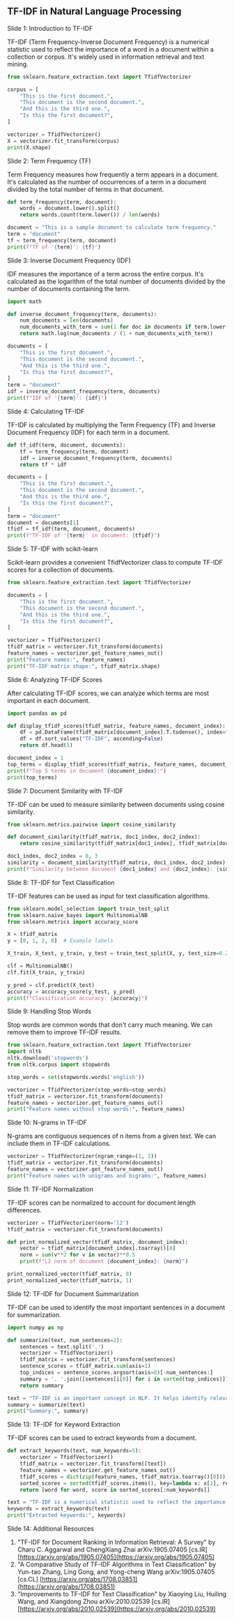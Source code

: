 ## TF-IDF in Natural Language Processing

Slide 1: Introduction to TF-IDF

TF-IDF (Term Frequency-Inverse Document Frequency) is a numerical statistic used to reflect the importance of a word in a document within a collection or corpus. It's widely used in information retrieval and text mining.

```python
from sklearn.feature_extraction.text import TfidfVectorizer

corpus = [
    "This is the first document.",
    "This document is the second document.",
    "And this is the third one.",
    "Is this the first document?",
]

vectorizer = TfidfVectorizer()
X = vectorizer.fit_transform(corpus)
print(X.shape)
```

Slide 2: Term Frequency (TF)

Term Frequency measures how frequently a term appears in a document. It's calculated as the number of occurrences of a term in a document divided by the total number of terms in that document.

```python
def term_frequency(term, document):
    words = document.lower().split()
    return words.count(term.lower()) / len(words)

document = "This is a sample document to calculate term frequency."
term = "document"
tf = term_frequency(term, document)
print(f"TF of '{term}': {tf}")
```

Slide 3: Inverse Document Frequency (IDF)

IDF measures the importance of a term across the entire corpus. It's calculated as the logarithm of the total number of documents divided by the number of documents containing the term.

```python
import math

def inverse_document_frequency(term, documents):
    num_documents = len(documents)
    num_documents_with_term = sum(1 for doc in documents if term.lower() in doc.lower())
    return math.log(num_documents / (1 + num_documents_with_term))

documents = [
    "This is the first document.",
    "This document is the second document.",
    "And this is the third one.",
    "Is this the first document?",
]
term = "document"
idf = inverse_document_frequency(term, documents)
print(f"IDF of '{term}': {idf}")
```

Slide 4: Calculating TF-IDF

TF-IDF is calculated by multiplying the Term Frequency (TF) and Inverse Document Frequency (IDF) for each term in a document.

```python
def tf_idf(term, document, documents):
    tf = term_frequency(term, document)
    idf = inverse_document_frequency(term, documents)
    return tf * idf

documents = [
    "This is the first document.",
    "This document is the second document.",
    "And this is the third one.",
    "Is this the first document?",
]
term = "document"
document = documents[1]
tfidf = tf_idf(term, document, documents)
print(f"TF-IDF of '{term}' in document: {tfidf}")
```

Slide 5: TF-IDF with scikit-learn

Scikit-learn provides a convenient TfidfVectorizer class to compute TF-IDF scores for a collection of documents.

```python
from sklearn.feature_extraction.text import TfidfVectorizer

documents = [
    "This is the first document.",
    "This document is the second document.",
    "And this is the third one.",
    "Is this the first document?",
]

vectorizer = TfidfVectorizer()
tfidf_matrix = vectorizer.fit_transform(documents)
feature_names = vectorizer.get_feature_names_out()
print("Feature names:", feature_names)
print("TF-IDF matrix shape:", tfidf_matrix.shape)
```

Slide 6: Analyzing TF-IDF Scores

After calculating TF-IDF scores, we can analyze which terms are most important in each document.

```python
import pandas as pd

def display_tfidf_scores(tfidf_matrix, feature_names, document_index):
    df = pd.DataFrame(tfidf_matrix[document_index].T.todense(), index=feature_names, columns=["TF-IDF"])
    df = df.sort_values("TF-IDF", ascending=False)
    return df.head(5)

document_index = 1
top_terms = display_tfidf_scores(tfidf_matrix, feature_names, document_index)
print(f"Top 5 terms in document {document_index}:")
print(top_terms)
```

Slide 7: Document Similarity with TF-IDF

TF-IDF can be used to measure similarity between documents using cosine similarity.

```python
from sklearn.metrics.pairwise import cosine_similarity

def document_similarity(tfidf_matrix, doc1_index, doc2_index):
    return cosine_similarity(tfidf_matrix[doc1_index], tfidf_matrix[doc2_index])[0][0]

doc1_index, doc2_index = 0, 3
similarity = document_similarity(tfidf_matrix, doc1_index, doc2_index)
print(f"Similarity between document {doc1_index} and {doc2_index}: {similarity}")
```

Slide 8: TF-IDF for Text Classification

TF-IDF features can be used as input for text classification algorithms.

```python
from sklearn.model_selection import train_test_split
from sklearn.naive_bayes import MultinomialNB
from sklearn.metrics import accuracy_score

X = tfidf_matrix
y = [0, 1, 2, 0]  # Example labels

X_train, X_test, y_train, y_test = train_test_split(X, y, test_size=0.2, random_state=42)

clf = MultinomialNB()
clf.fit(X_train, y_train)

y_pred = clf.predict(X_test)
accuracy = accuracy_score(y_test, y_pred)
print(f"Classification accuracy: {accuracy}")
```

Slide 9: Handling Stop Words

Stop words are common words that don't carry much meaning. We can remove them to improve TF-IDF results.

```python
from sklearn.feature_extraction.text import TfidfVectorizer
import nltk
nltk.download('stopwords')
from nltk.corpus import stopwords

stop_words = set(stopwords.words('english'))

vectorizer = TfidfVectorizer(stop_words=stop_words)
tfidf_matrix = vectorizer.fit_transform(documents)
feature_names = vectorizer.get_feature_names_out()
print("Feature names without stop words:", feature_names)
```

Slide 10: N-grams in TF-IDF

N-grams are contiguous sequences of n items from a given text. We can include them in TF-IDF calculations.

```python
vectorizer = TfidfVectorizer(ngram_range=(1, 2))
tfidf_matrix = vectorizer.fit_transform(documents)
feature_names = vectorizer.get_feature_names_out()
print("Feature names with unigrams and bigrams:", feature_names)
```

Slide 11: TF-IDF Normalization

TF-IDF scores can be normalized to account for document length differences.

```python
vectorizer = TfidfVectorizer(norm='l2')
tfidf_matrix = vectorizer.fit_transform(documents)

def print_normalized_vector(tfidf_matrix, document_index):
    vector = tfidf_matrix[document_index].toarray()[0]
    norm = sum(v**2 for v in vector)**0.5
    print(f"L2 norm of document {document_index}: {norm}")

print_normalized_vector(tfidf_matrix, 0)
print_normalized_vector(tfidf_matrix, 1)
```

Slide 12: TF-IDF for Document Summarization

TF-IDF can be used to identify the most important sentences in a document for summarization.

```python
import numpy as np

def summarize(text, num_sentences=2):
    sentences = text.split('.')
    vectorizer = TfidfVectorizer()
    tfidf_matrix = vectorizer.fit_transform(sentences)
    sentence_scores = tfidf_matrix.sum(axis=1)
    top_indices = sentence_scores.argsort(axis=0)[-num_sentences:]
    summary = '. '.join([sentences[i[0]] for i in sorted(top_indices)])
    return summary

text = "TF-IDF is an important concept in NLP. It helps identify relevant words in documents. TF-IDF is widely used in search engines and recommendation systems. It can also be applied to document classification and clustering."
summary = summarize(text)
print("Summary:", summary)
```

Slide 13: TF-IDF for Keyword Extraction

TF-IDF scores can be used to extract keywords from a document.

```python
def extract_keywords(text, num_keywords=5):
    vectorizer = TfidfVectorizer()
    tfidf_matrix = vectorizer.fit_transform([text])
    feature_names = vectorizer.get_feature_names_out()
    tfidf_scores = dict(zip(feature_names, tfidf_matrix.toarray()[0]))
    sorted_scores = sorted(tfidf_scores.items(), key=lambda x: x[1], reverse=True)
    return [word for word, score in sorted_scores[:num_keywords]]

text = "TF-IDF is a numerical statistic used to reflect the importance of a word in a document within a collection or corpus. It's commonly used in information retrieval and text mining tasks."
keywords = extract_keywords(text)
print("Extracted keywords:", keywords)
```

Slide 14: Additional Resources

1. "TF-IDF for Document Ranking in Information Retrieval: A Survey" by Charu C. Aggarwal and ChengXiang Zhai arXiv:1905.07405 \[cs.IR\] [https://arxiv.org/abs/1905.07405](https://arxiv.org/abs/1905.07405)
2. "A Comparative Study of TF-IDF Algorithms in Text Classification" by Yun-tao Zhang, Ling Gong, and Yong-cheng Wang arXiv:1905.07405 \[cs.CL\] [https://arxiv.org/abs/1708.03851](https://arxiv.org/abs/1708.03851)
3. "Improvements to TF-IDF for Text Classification" by Xiaoying Liu, Huiling Wang, and Xiangdong Zhou arXiv:2010.02539 \[cs.IR\] [https://arxiv.org/abs/2010.02539](https://arxiv.org/abs/2010.02539)

